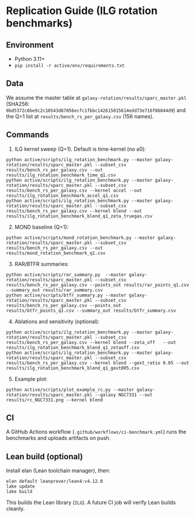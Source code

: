 # Replication Guide (ILG rotation benchmarks)

## Environment

- Python 3.11+
- `pip install -r active/env/requirements.txt`

## Data

We assume the master table at `galaxy-rotation/results/sparc_master.pkl` (SHA256: `0bd5372c6be9c2c10543d67056ecfc1fbbc142615815614edd73e716f86844d9`) and the Q=1 list at `results/bench_rs_per_galaxy.csv` (156 names).

## Commands

1) ILG kernel sweep (Q=1). Default is time-kernel (no a0):

```
python active/scripts/ilg_rotation_benchmark.py --master galaxy-rotation/results/sparc_master.pkl --subset_csv results/bench_rs_per_galaxy.csv --out results/ilg_rotation_benchmark_time_q1.csv
python active/scripts/ilg_rotation_benchmark.py --master galaxy-rotation/results/sparc_master.pkl --subset_csv results/bench_rs_per_galaxy.csv --kernel accel --out results/ilg_rotation_benchmark_accel_q1.csv
python active/scripts/ilg_rotation_benchmark.py --master galaxy-rotation/results/sparc_master.pkl --subset_csv results/bench_rs_per_galaxy.csv --kernel blend --out results/ilg_rotation_benchmark_blend_q1_zeta_truegas.csv
```

2) MOND baseline (Q=1):

```
python active/scripts/mond_rotation_benchmark.py --master galaxy-rotation/results/sparc_master.pkl --subset_csv results/bench_rs_per_galaxy.csv --out results/mond_rotation_benchmark_q1.csv
```

3) RAR/BTFR summaries:

```
python active/scripts/rar_summary.py  --master galaxy-rotation/results/sparc_master.pkl --subset_csv results/bench_rs_per_galaxy.csv --points_out results/rar_points_q1.csv  --summary_out results/rar_summary.csv
python active/scripts/btfr_summary.py --master galaxy-rotation/results/sparc_master.pkl --subset_csv results/bench_rs_per_galaxy.csv --points_out results/btfr_points_q1.csv --summary_out results/btfr_summary.csv
```

4) Ablations and sensitivity (optional):

```
python active/scripts/ilg_rotation_benchmark.py --master galaxy-rotation/results/sparc_master.pkl --subset_csv results/bench_rs_per_galaxy.csv --kernel blend --zeta_off   --out results/ilg_rotation_benchmark_blend_q1_zetaoff.csv
python active/scripts/ilg_rotation_benchmark.py --master galaxy-rotation/results/sparc_master.pkl --subset_csv results/bench_rs_per_galaxy.csv --kernel blend --gext_ratio 0.05 --out results/ilg_rotation_benchmark_blend_q1_gext005.csv
```

5) Example plot:

```
python active/scripts/plot_example_rc.py --master galaxy-rotation/results/sparc_master.pkl --galaxy NGC7331 --out results/rc_NGC7331.png --kernel blend
```

## CI

A GitHub Actions workflow (`.github/workflows/ci-benchmark.yml`) runs the benchmarks and uploads artifacts on push.

## Lean build (optional)

Install elan (Lean toolchain manager), then:

```
elan default leanprover/lean4:v4.12.0
lake update
lake build
```

This builds the Lean library (`ILG`). A future CI job will verify Lean builds cleanly.
